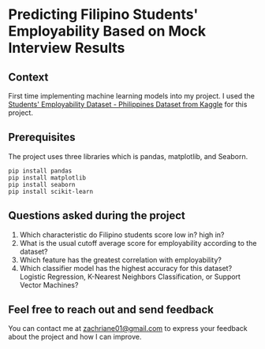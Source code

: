 # Predicting Filipino Students' Employability Based on Mock Interview Results

## Context
First time implementing machine learning models into my project. I used the 
[Students' Employability Dataset - Philippines Dataset from Kaggle](https://www.kaggle.com/datasets/anashamoutni/students-employability-dataset) for this project.

## Prerequisites
The project uses three libraries which is pandas, matplotlib, and Seaborn.
```
pip install pandas
pip install matplotlib
pip install seaborn
pip install scikit-learn
```

## Questions asked during the project
1. Which characteristic do Filipino students score low in? high in?
2. What is the usual cutoff average score for employability according to the dataset?
3. Which feature has the greatest correlation with employability?
4. Which classifier model has the highest accuracy for this dataset? Logistic Regression, K-Nearest Neighbors Classification, or Support Vector Machines?

## Feel free to reach out and send feedback
You can contact me at zachriane01@gmail.com to express your feedback about the project and how I can improve.